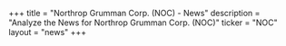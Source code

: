 +++
title = "Northrop Grumman Corp. (NOC) - News"
description = "Analyze the News for Northrop Grumman Corp. (NOC)"
ticker = "NOC"
layout = "news"
+++


